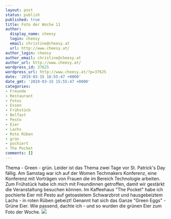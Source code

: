 ```yaml
---
layout: post
status: publish
published: true
title: Foto der Woche 11
author:
  display_name: cheesy
  login: cheesy
  email: christine@cheesy.at
  url: http://www.cheesy.at/
author_login: cheesy
author_email: christine@cheesy.at
author_url: http://www.cheesy.at/
wordpress_id: 37625
wordpress_url: http://www.cheesy.at/?p=37625
date: '2019-03-15 16:55:47 +0000'
date_gmt: '2019-03-15 15:55:47 +0000'
categories:
- Freunde
- Restaurant
- Fotos
- Essen
- Frühstück
- Belfast
- Pesto
- Eier
- Lachs
- Rote Rüben
- grün
- pochiert
- The Pocket
comments: []
---
```

Thema - Green - grün. Leider ist das Thema zwei Tage vor St. Patrick's Day fällig. Am Samstag war ich auf der Women Techmakers Konferenz, eine Konferenz mit Vorträgen von Frauen die im Bereich Technologie arbeiten. Zum Frühstück habe ich mich mit Freundinnen getroffen, damit wir gestärkt die Veranstaltung besuchen können. Im Kaffeehaus "The Pocket" habe ich pochierte Eier mit Pesto auf getoastetem Schwarzbrot und hausgebeiztem Lachs - in roten Rüben gebeizt! Genannt hat sich das Ganze "Green Eggs" - Grüne Eier. Wie passend, dachte ich - und so wurden die grünen Eier zum Foto der Woche.
[![](http://www.cheesy.at/wp-content/uploads/11-52-Green.jpg)](http://www.cheesy.at/fotos/spiele/projekt365-und-andere-projekte/project-52-wochen-in-2019/)
